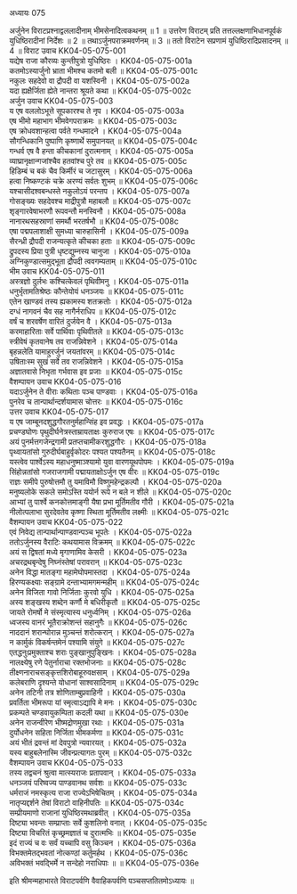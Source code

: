 अध्यायः 075

अर्जुनेन विराटप्रश्नाद्वललादीनाम् भीमसेनादित्वकथनम् ॥ 1 ॥ उत्तरेण विराटम् प्रति तत्तल्लक्षणाभिधानपूर्वकं युधिष्ठिरादीनां निर्देशः ॥ 2 ॥ तथाऽर्जुनपराक्रमवर्णनम् ॥ 3 ॥ ततो विराटेन सप्रणामं युधिष्ठिरादिप्रसादनम् ॥ 4 ॥
विराट उवाच 	KK04-05-075-001  
यद्येष राजा कौरव्यः कुन्तीपुत्रो युधिष्ठिरः ।	KK04-05-075-001a  
कतमोऽस्यार्जुनो भ्राता भीमश्च कतमो बली ॥	KK04-05-075-001c  
नकुलः सहदेवो वा द्रौपदी वा यशस्विनी ।	KK04-05-075-002a  
यदा ह्यक्षैर्जिता ह्येते नान्तरा श्रूयते कथा ॥	KK04-05-075-002c  
अर्जुन उवाच 	KK04-05-075-003  
य एष वललोऽभूत्ते सूपकारश्च ते नृप ।	KK04-05-075-003a  
एष भीमो महाभाग भीमवेगपराक्रमः ॥	KK04-05-075-003c  
एष क्रोधवशान्हत्वा पर्वते गन्धमादने ।	KK04-05-075-004a  
सौगन्धिकानि पुष्पाणि कृष्णार्थे समुपानयत् ॥	KK04-05-075-004c  
गन्धर्व एष वै हन्ता कीचकानां दुरात्मनाम् ।	KK04-05-075-005a  
व्याघ्रानृक्षान्गजांश्चैव हतवांश्च पुरे तव ॥	KK04-05-075-005c  
हिडिम्बं च बकं चैव किर्मीरं च जटासुरम् ।	KK04-05-075-006a  
हत्वा निष्कण्टकं चक्रे अरण्यं सर्वतः शुभम् ॥	KK04-05-075-006c  
यश्चासीदश्वबन्धस्ते नकुलोऽयं परन्तप ।	KK04-05-075-007a  
गोसङ्ख्यः सहदेवश्च माद्रीपुत्रौ महाबलौ ॥	KK04-05-075-007c  
शृङ्गारवेषाभरणौ रूपवन्तौ मनस्विनौ ।	KK04-05-075-008a  
नानारथसहस्राणां समर्थौ भरतर्षभौ ॥	KK04-05-075-008c  
एषा पद्मपलाशाक्षी सुमध्या चारुहासिनी ।	KK04-05-075-009a  
सैरन्ध्री द्रौपदी राजन्यत्कृते कीचका हताः ॥	KK04-05-075-009c  
द्रुपदस्य प्रिया पुत्री धृष्टद्युम्नस्य चानुजा ।	KK04-05-075-010a  
अग्निकुण्डात्समुद्भूता द्रौपदी त्ववगम्यताम् ॥	KK04-05-075-010c  
भीम उवाच 	KK04-05-075-011  
अस्त्रज्ञो दुर्लभः कश्चित्केवलं पृथिवीमनु ।	KK04-05-075-011a  
धनुर्भृतामतिश्रेष्ठः कौन्तेयोयं धनञ्जयः ॥	KK04-05-075-011c  
एतेन खाण्डवं तस्य ह्यकामस्य शतक्रतोः ।	KK04-05-075-012a  
दग्धं नागवनं चैव सह नागैर्नराधिप ॥	KK04-05-075-012c  
वर्षं च शरवर्षेण वारितं दुर्जयेन वै ।	KK04-05-075-013a  
करमाहारिताः सर्वे पार्थिवाः पृथिवीतले ॥	KK04-05-075-013c  
स्त्रीवेषं कृतवानेष तव राजन्निवेशने ।	KK04-05-075-014a  
बृहन्नलेति यामाहुरर्जुनं जयतांवरम् ॥	KK04-05-075-014c  
उषिताःस्म सुखं सर्वे तव राजन्निवेशने ।	KK04-05-075-015a  
अज्ञातवासे निभृता गर्भवास इव प्रजाः ॥	KK04-05-075-015c  
वैशम्पायन उवाच 	KK04-05-075-016  
यदाऽर्जुनेन ते वीराः कथिताः पञ्च पाण्डवाः ।	KK04-05-075-016a  
पुनरेव च तान्पार्थान्दर्शयामास चोत्तरः ॥	KK04-05-075-016c  
उत्तर उवाच 	KK04-05-075-017  
य एष जाम्बूनदशुद्धगौरतनुर्महान्सिंह इव प्रवद्धः ।	KK04-05-075-017a  
प्रचण्डघोणः पृथुदीर्घनेत्रस्ताम्रायताक्षः कुरुराज एषः ॥	KK04-05-075-017c  
अयं पुनर्मत्तगजेन्द्रगामी प्रतप्तचामीकरशुद्धगौरः ।	KK04-05-075-018a  
पृथ्वायतांसो गुरुदीर्घबाहुर्वृकोदरः पश्यत पश्यतैनम् ॥	KK04-05-075-018c  
यस्त्वेव पार्श्वेऽस्य महाधनुष्माञ्श्यामो युवा वारणयूथपोपमः ।	KK04-05-075-019a  
सिंहोन्नतांसो गजराजगामी पद्मायताक्षोऽर्जुन एष वीरः ॥	KK04-05-075-019c  
राज्ञः समीपे पुरुषोत्तमौ तु यमाविमौ विष्णुमहेन्द्रकल्पौ ।	KK04-05-075-020a  
मनुष्यलोके सकले समोऽस्ति ययोर्न रूपे न बले न शीले ॥	KK04-05-075-020c  
आभ्यां तु पार्श्वे कनकोत्तमाङ्गी यैषा प्रभा मूर्तिमतीव गौरी ।	KK04-05-075-021a  
नीलोत्पलाभा सुरदेवतेव कृष्णा स्थिता मूर्तिमतीव लक्ष्मीः ॥	KK04-05-075-021c  
वैशम्पायन उवाच 	KK04-05-075-022  
एवं निवेद्य तान्पार्थान्पाण्डवान्पञ्च भूपतेः ।	KK04-05-075-022a  
ततोऽर्जुनस्य वैराटिः कथयामास विक्रमम् ॥	KK04-05-075-022c  
अयं स द्विषतां मध्ये मृगाणामिव केसरी ।	KK04-05-075-023a  
अचरद्रथबृन्देषु निघ्नंस्तेषां परावरान् ॥	KK04-05-075-023c  
अनेन विद्धा मातङ्गा महामेघोपमास्तदा ।	KK04-05-075-024a  
हिरण्यकक्ष्याः सङ्ग्रामे दन्ताभ्यामगमन्महीम् ॥	KK04-05-075-024c  
अनेन विजिता गावो निर्जिताः कुरवो युधि ।	KK04-05-075-025a  
अस्य शङ्खस्य शब्देन कर्णौ मे बधिरीकृतौ ॥	KK04-05-075-025c  
जायते रोमर्षो मे संस्मृत्यास्य धनुर्ध्वनिम् ।	KK04-05-075-026a  
ध्वजस्य वानरं भूतैराक्रोशन्तं सहानुगैः ॥	KK04-05-075-026c  
नाददानं शरान्घोरान्न मुञ्चन्तं शरोत्करान् ।	KK04-05-075-027a  
न कार्मुकं विकर्षन्तमेनं पश्यामि संयुगे ॥	KK04-05-075-027c  
एतद्धनुःप्रमुक्ताश्च शराः पुङ्खानुपुङ्खिनः ।	KK04-05-075-028a  
नालक्ष्येषु रणे पेतुर्नाराचा रक्तभोजनाः ॥	KK04-05-075-028c  
तीक्ष्णनाराचसङ्कृत्तशिरोबाहूरुवक्षसाम् ।	KK04-05-075-029a  
कलेबराणि दृश्यन्ते योधानां साश्वसादिनाम् ॥	KK04-05-075-029c  
अनेन तटिनी तत्र शोणिताम्बुप्रवाहिनी ।	KK04-05-075-030a  
प्रवर्तिता भीमरूपा यां स्मृत्वाऽद्यापि मे मनः ।	KK04-05-075-030c  
प्रकम्पते चण्डवायुकम्पिता कदली यथा ॥	KK04-05-075-030e  
अनेन राजन्वीरेण भीष्मद्रोणमुखा रथाः ।	KK04-05-075-031a  
दुर्योधनेन सहिता निर्जिता भीमकर्मणा ॥	KK04-05-075-031c  
अयं भीतं द्रवन्तं मां देवपुत्रो न्यवारयत् ।	KK04-05-075-032a  
यस्य बाहुबलेनास्मि जीवन्प्रत्यागतः पुरम् ॥	KK04-05-075-032c  
वैशम्पायन उवाच 	KK04-05-075-033  
तस्य तद्वचनं श्रुत्वा मात्स्यराजः प्रतापवान् ।	KK04-05-075-033a  
धनञ्जयं परिष्वज्य पाण्डवानथ सर्वशः ॥	KK04-05-075-033c  
धर्मराजं नमस्कृत्य राजा राज्येऽभिषेचितम् ।	KK04-05-075-034a  
नातृप्यद्दर्शने तेषां विराटो वाहिनीपतिः ॥	KK04-05-075-034c  
सम्प्रीयमाणो राजानां युधिष्ठिरमथाब्रवीत् ।	KK04-05-075-035a  
दिष्ट्या भवन्तः सम्प्राप्ताः सर्वे कुशलिनो वनात् ।	KK04-05-075-035c  
दिष्ट्या विचरितं कृच्छ्रमज्ञातं च दुरात्मभिः ॥	KK04-05-075-035e  
इदं राज्यं च वः सर्वं यच्चापि वसु किञ्चन ।	KK04-05-075-036a  
विभक्तमेतद्भवतां नोत्कण्ठां कर्तुमर्हथ ।	KK04-05-075-036c  
अविभक्तं भवद्भिर्मे न सन्देहो नराधिपाः ॥ ॥	KK04-05-075-036e  

इति श्रीमन्महाभारते विराटपर्वणि वैवाहिकपर्वणि पञ्चसप्ततितमोऽध्यायः ॥
